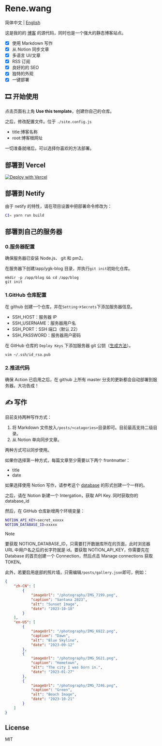 # Rene.wang

简体中文 | [English](./README.en-US.md)

这是我的的 [博客](https://rene.wang) 的源代码，同时也是一个强大的静态博客站点。

-   [x] 使用 Markdown 写作
-   [x] 从 Notion 同步文章
-   [x] 多语言 UI/文章
-   [x] RSS 订阅
-   [x] 良好的的 SEO
-   [x] 独特的外观
-   [x] 一键部署

## 🎞️ 开始使用

点击页面右上角 **Use this template**，创建你自己的仓库。

之后，修改配置文件。位于 `./site.config.js`

-   title:博客名称
-   root:博客根网址

一切准备就绪后，可以选择你喜欢的方法部署。

## 部署到 Vercel

[![Deploy with Vercel](https://vercel.com/button)](https://vercel.com/new/clone?repository-url=https%3A%2F%2Fgithub.com%2FRiverTwilight%2Frene.wang)

## 部署到 Netify

由于 netify 的特性，请在项目设置中把部署命令修改为：

```bash
CI= yarn run build
```

## 部署到自己的服务器

### 0.服务器配置

确保服务器已安装 Node.js、 git 和 pm2。

在服务器下创建/app/ygk-blog 目录，并执行`git init`初始化仓库。

```
mkdir -p /app/blog && cd /app/blog
git init
```

### 1.GitHub 仓库配置

在 github 创建一个仓库，并在`Setting`->`Secrets`下添加服务器信息。

-   SSH_HOST：服务器 IP
-   SSH_USERNAME：服务器用户名
-   SSH_PORT：SSH 端口（默认 22）
-   SSH_PASSWORD：服务器用户密码

在 GitHub 仓库的 `Deploy Keys` 下添加服务器 git 公钥（[生成方法](https://git-scm.com/book/zh/v2/%E6%9C%8D%E5%8A%A1%E5%99%A8%E4%B8%8A%E7%9A%84-Git-%E7%94%9F%E6%88%90-SSH-%E5%85%AC%E9%92%A5)）。

```sh
vim ~/.ssh/id_rsa.pub
```

### 2.推送代码

确保 Action 已启用之后，在 github 上所有 master 分支的更新都会自动部署到服务器。大功告成！

## ✍ 写作

目前支持两种写作方式：

1. 将 Markdown 文件放入`/posts/<catagories>`目录即可。目前最高支持二级目录。
2. 从 Notion 单向同步文章。

两种方式可以同步使用。

如果你选择第一种方式，每篇文章至少需要以下两个 frontmatter：

-   title
-   date

如果选择使用 Notion 写作，请参考这个 [database]() 的形式创建一个一样的。

之后，请在 Notion 新建一个 Intergation，获取 API Key. 同时获取你的 database_id

然后，在 GitHub 仓库新增两个环境变量：

```bash
NOTION_API_KEY=secret_xxxxx
NOTION_DATABASE_ID=xxxxx
```

> [!NOTE]  
> 要获取 NOTION_DATABASE_ID，只需要打开数据库所在的页面，此时浏览器 URL 中用户名之后的长字符就是 id。要获取 NOTION_API_KEY，你需要先在 Database 的首页创建一个 Connection，然后点击 Manage connections 获取 TOKEN。

此外，若要启用底部的照片墙，只需编辑`/posts/gallery.json`即可，例如：

```json
{
	"zh-CN": [
		{
			"imageUrl": "/photography/IMG_7199.png",
			"caption": "Santana 2023",
			"alt": "Sunset Image",
			"date": "2023-10-18"
		}
	],
	"en-US": [
		{
			"imageUrl": "/photography/IMG_6922.png",
			"caption": "Dawn",
			"alt": "Blue Skyline",
			"date": "2023-09-12"
		},
		{
			"imageUrl": "/photography/IMG_5621.png",
			"caption": "Hometown",
			"alt": "The city I was born in.",
			"date": "2023-01-27"
		},
		{
			"imageUrl": "/photography/IMG_7246.png",
			"caption": "Green",
			"alt": "Beach Image",
			"date": "2023-10-21"
		}
	]
}
```

## License

MIT
